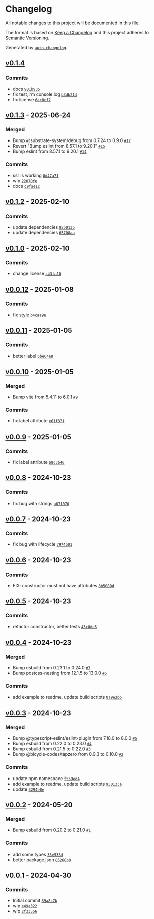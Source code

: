 # Changelog

All notable changes to this project will be documented in this file.

The format is based on [Keep a Changelog](https://keepachangelog.com/en/1.0.0/)
and this project adheres to [Semantic Versioning](https://semver.org/spec/v2.0.0.html).

Generated by [`auto-changelog`](https://github.com/CookPete/auto-changelog).

## [v0.1.4](https://github.com/substrate-system/progress-indicator/compare/v0.1.3...v0.1.4)

### Commits

- docs [`901b935`](https://github.com/substrate-system/progress-indicator/commit/901b93522d48c24b1e5b9983878c3ba3ca78db4a)
- fix test, rm console.log [`b3db214`](https://github.com/substrate-system/progress-indicator/commit/b3db21452b02ced8d21a14d3d2d2c2d18a7a498a)
- fix license [`6ac8cf7`](https://github.com/substrate-system/progress-indicator/commit/6ac8cf77fcd69065ab539232438483427b13b81d)

## [v0.1.3](https://github.com/substrate-system/progress-indicator/compare/v0.1.2...v0.1.3) - 2025-06-24

### Merged

- Bump @substrate-system/debug from 0.7.24 to 0.9.0 [`#17`](https://github.com/substrate-system/progress-indicator/pull/17)
- Revert "Bump eslint from 8.57.1 to 9.20.1" [`#15`](https://github.com/substrate-system/progress-indicator/pull/15)
- Bump eslint from 8.57.1 to 9.20.1 [`#14`](https://github.com/substrate-system/progress-indicator/pull/14)

### Commits

- ssr is working [`0d47a71`](https://github.com/substrate-system/progress-indicator/commit/0d47a71a94f060f013a2e97a0ea5fd70bf1d8081)
- wip [`22070fe`](https://github.com/substrate-system/progress-indicator/commit/22070fec498e878ee4f3e9defe07b4b933f27430)
- docs [`c9fae1c`](https://github.com/substrate-system/progress-indicator/commit/c9fae1c1df11e5d2616370d9ec5f2b14a6cdf3e0)

## [v0.1.2](https://github.com/substrate-system/progress-indicator/compare/v0.1.0...v0.1.2) - 2025-02-10

### Commits

- update dependencies [`85b013b`](https://github.com/substrate-system/progress-indicator/commit/85b013bfe83ca48ab82ac0778e50755d2606de2d)
- update dependencies [`65708aa`](https://github.com/substrate-system/progress-indicator/commit/65708aa38c02c9804284459ff4214c7ab3756143)

## [v0.1.0](https://github.com/substrate-system/progress-indicator/compare/v0.0.12...v0.1.0) - 2025-02-10

### Commits

- change license [`c43fa10`](https://github.com/substrate-system/progress-indicator/commit/c43fa1072643f0c4af662c88f50d5ee4da5ed44b)

## [v0.0.12](https://github.com/substrate-system/progress-indicator/compare/v0.0.11...v0.0.12) - 2025-01-08

### Commits

- fix style [`b4caa9e`](https://github.com/substrate-system/progress-indicator/commit/b4caa9ed8e5903d65f6c7a4fe2117a86532620f2)

## [v0.0.11](https://github.com/substrate-system/progress-indicator/compare/v0.0.10...v0.0.11) - 2025-01-05

### Commits

- better label [`6be64e8`](https://github.com/substrate-system/progress-indicator/commit/6be64e8a2b686dc009ab22eb5187b88440018120)

## [v0.0.10](https://github.com/substrate-system/progress-indicator/compare/v0.0.9...v0.0.10) - 2025-01-05

### Merged

- Bump vite from 5.4.11 to 6.0.1 [`#9`](https://github.com/substrate-system/progress-indicator/pull/9)

### Commits

- fix label attribute [`e61f371`](https://github.com/substrate-system/progress-indicator/commit/e61f3717f8c3356e07da5cd4a194a6dafa25a12e)

## [v0.0.9](https://github.com/substrate-system/progress-indicator/compare/v0.0.8...v0.0.9) - 2025-01-05

### Commits

- fix label attribute [`b8c3b46`](https://github.com/substrate-system/progress-indicator/commit/b8c3b46a9401fbf91fb7dda69311ab003c7f9c0a)

## [v0.0.8](https://github.com/substrate-system/progress-indicator/compare/v0.0.7...v0.0.8) - 2024-10-23

### Commits

- fix bug with strings [`a671070`](https://github.com/substrate-system/progress-indicator/commit/a67107059aaa940219a4b431d41ae409d01efa64)

## [v0.0.7](https://github.com/substrate-system/progress-indicator/compare/v0.0.6...v0.0.7) - 2024-10-23

### Commits

- fix bug with lifecycle [`7974b01`](https://github.com/substrate-system/progress-indicator/commit/7974b014ad7019d94e2b3ec815c904fe84d29a50)

## [v0.0.6](https://github.com/substrate-system/progress-indicator/compare/v0.0.5...v0.0.6) - 2024-10-23

### Commits

- FIX: constructor must not have attributes [`8b5080d`](https://github.com/substrate-system/progress-indicator/commit/8b5080d2be58f6c69886c16d7c4616eabaeb5493)

## [v0.0.5](https://github.com/substrate-system/progress-indicator/compare/v0.0.4...v0.0.5) - 2024-10-23

### Commits

- refactor constructor, better tests [`45c8de5`](https://github.com/substrate-system/progress-indicator/commit/45c8de55f1c75fe028898f3d220da0f481242768)

## [v0.0.4](https://github.com/substrate-system/progress-indicator/compare/v0.0.3...v0.0.4) - 2024-10-23

### Merged

- Bump esbuild from 0.23.1 to 0.24.0 [`#7`](https://github.com/substrate-system/progress-indicator/pull/7)
- Bump postcss-nesting from 12.1.5 to 13.0.0 [`#6`](https://github.com/substrate-system/progress-indicator/pull/6)

### Commits

- add example to readme, update build scripts [`0a9e2bb`](https://github.com/substrate-system/progress-indicator/commit/0a9e2bb0c53cce0d8422b6edd1d4610d0b4f51d8)

## [v0.0.3](https://github.com/substrate-system/progress-indicator/compare/v0.0.2...v0.0.3) - 2024-10-23

### Merged

- Bump @typescript-eslint/eslint-plugin from 7.18.0 to 8.0.0 [`#5`](https://github.com/substrate-system/progress-indicator/pull/5)
- Bump esbuild from 0.22.0 to 0.23.0 [`#4`](https://github.com/substrate-system/progress-indicator/pull/4)
- Bump esbuild from 0.21.5 to 0.22.0 [`#3`](https://github.com/substrate-system/progress-indicator/pull/3)
- Bump @bicycle-codes/tapzero from 0.9.3 to 0.10.0 [`#2`](https://github.com/substrate-system/progress-indicator/pull/2)

### Commits

- update npm namespace [`f559ed4`](https://github.com/substrate-system/progress-indicator/commit/f559ed4f03a2cf73de5ab826e9febf7273e0274a)
- add example to readme, update build scripts [`950133a`](https://github.com/substrate-system/progress-indicator/commit/950133a5877778c27e60432b23296a216aebc0c1)
- update [`3294e0e`](https://github.com/substrate-system/progress-indicator/commit/3294e0e73b8fa133f29ffbb5f879b5c42fb2d2b9)

## [v0.0.2](https://github.com/substrate-system/progress-indicator/compare/v0.0.1...v0.0.2) - 2024-05-20

### Merged

- Bump esbuild from 0.20.2 to 0.21.0 [`#1`](https://github.com/substrate-system/progress-indicator/pull/1)

### Commits

- add some types [`33e533d`](https://github.com/substrate-system/progress-indicator/commit/33e533d8fa6bd057b74a40c7f4eee0afe8b9ab90)
- better package.json [`85268b0`](https://github.com/substrate-system/progress-indicator/commit/85268b0249ce5f7c6e21e2fff8c36f07e02ec292)

## v0.0.1 - 2024-04-30

### Commits

- Initial commit [`89a8c7b`](https://github.com/substrate-system/progress-indicator/commit/89a8c7bc768951afa97160e0c8f810c02ddf1031)
- wip [`e49a322`](https://github.com/substrate-system/progress-indicator/commit/e49a3228a16dfd0a03face884d8b81cbd055a249)
- wip [`2f33556`](https://github.com/substrate-system/progress-indicator/commit/2f3355667ba1d208bd98f2c5509c6f1bf370d6fb)
